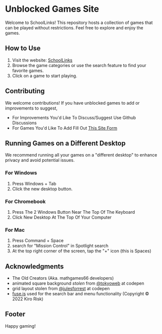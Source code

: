 # Unblocked Games Site

Welcome to SchoolLinks! This repository hosts a collection of games that can be played without restrictions. Feel free to explore and enjoy the games.

## How to Use

1. Visit the website: [SchoolLinks](https://cakedadev.github.io/SchoolLinks/)
2. Browse the game categories or use the search feature to find your favorite games.
3. Click on a game to start playing.

## Contributing

We welcome contributions! If you have unblocked games to add or improvements to suggest, 

- For Improvements You'd Like To Discuss/Suggest Use Github Discussions
- For Games You'd Like To Add Fill Out [This Site Form](https://cassidycamp.work/SchoolLinks/submit.html)

## Running Games on a Different Desktop

We recommend running all your games on a "different desktop" to enhance privacy and avoid potential issues. 

### For Windows
1. Press Windows + Tab
2. Click the new desktop button.
### For Chromebook
1. Press The 2 Windows Button Near The Top Of The Keyboard 
2. Click New Desktop At The Top Of Your Computer
### For Mac
1. Press Command + Space
2. search for "Mission Control" in Spotlight search
3. At the top right corner of the screen, tap the "+" icon (this is Spaces)

## Acknowledgments

- The Old Creators (Aka. mathgames66 developers)
- animated square background _stolen_ from [@tokyoweb](https://codepen.io/tokyoweb) at codepen
- grid layout stolen from [@julesforrest](https://codepen.io/julesforrest) at codepen
- [fuse.js](http://fusejs.io/) used for the search bar and menu functionality (Copyright © 2022 Kiro Risk)

## Footer
Happy gaming!

